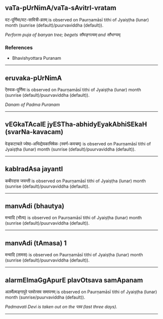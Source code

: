 ## vaTa-pUrNimA/vaTa-sAvitrI-vratam
वट-पूर्णिमा/वट-सावित्री-व्रतम् is observed on Paurṇamāsī tithi of Jyaiṣṭha (lunar) month (sunrise (default)/puurvaviddha (default)).

_Perform puja of banyan tree; begets सौमङ्गल्यम् and सौभाग्यम्._
### References
* Bhavishyottara Puranam


---
## eruvaka-pUrNimA
ऎरुवक-पूर्णिमा is observed on Paurṇamāsī tithi of Jyaiṣṭha (lunar) month (sunrise (default)/puurvaviddha (default)).

_Danam of Padma Puranam_

---
## vEGkaTAcalE jyESTha-abhidyEyakAbhiSEkaH (svarNa-kavacam)
वेङ्कटाचले ज्येष्ठ-अभिद्येयकाभिषेकः (स्वर्ण-कवचम्) is observed on Paurṇamāsī tithi of Jyaiṣṭha (lunar) month (sunrise (default)/puurvaviddha (default)).



---
## kabIradAsa jayantI
कबीरदास जयन्ती is observed on Paurṇamāsī tithi of Jyaiṣṭha (lunar) month (sunrise (default)/puurvaviddha (default)).



---
## manvAdi (bhautya)
मन्वादि (भौत्य) is observed on Paurṇamāsī tithi of Jyaiṣṭha (lunar) month (sunrise (default)/puurvaviddha (default)).



---
## manvAdi (tAmasa) 1
मन्वादि (तामस) is observed on Paurṇamāsī tithi of Jyaiṣṭha (lunar) month (sunrise (default)/puurvaviddha (default)).



---
## alarmElmaGgApurE plavOtsava samApanam
अलर्मेल्मङ्गापुरे प्लवोत्सव समापनम् is observed on Paurṇamāsī tithi of Jyaiṣṭha (lunar) month (sunrise/puurvaviddha (default)).

_Padmavati Devi is taken out on the प्लव (last three days)._

---
